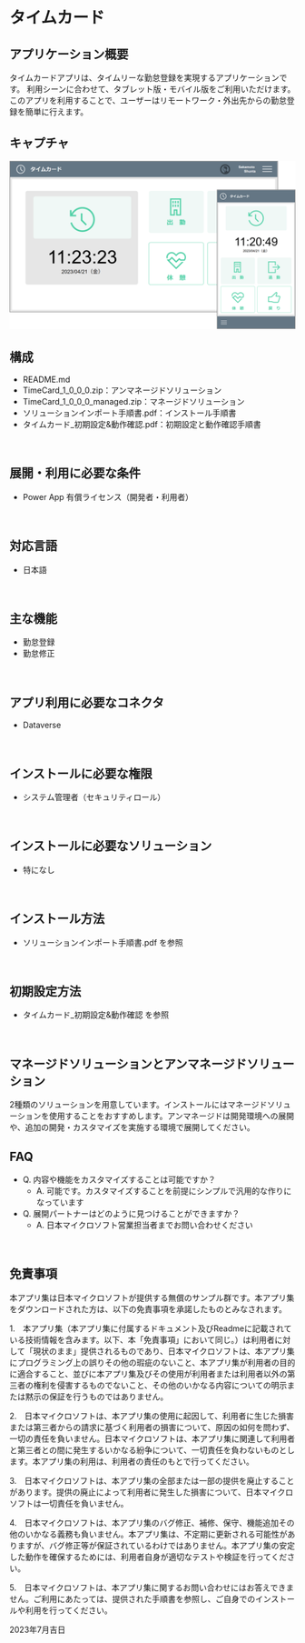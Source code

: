 # タイムカード

## アプリケーション概要
タイムカードアプリは、タイムリーな勤怠登録を実現するアプリケーションです。
利用シーンに合わせて、タブレット版・モバイル版をご利用いただけます。
このアプリを利用することで、ユーザーはリモートワーク・外出先からの勤怠登録を簡単に行えます。

## キャプチャ
![キャプチャ](https://raw.githubusercontent.com/microsoft/PowerApps-Sample-Apps-Japan/main/docs/%E3%82%BF%E3%82%A4%E3%83%A0%E3%82%AB%E3%83%BC%E3%83%89.png)
<br>

## 構成
- README.md
- TimeCard_1_0_0_0.zip：アンマネージドソリューション
- TimeCard_1_0_0_0_managed.zip：マネージドソリューション
- ソリューションインポート手順書.pdf：インストール手順書
- タイムカード_初期設定&動作確認.pdf：初期設定と動作確認手順書
<br>

## 展開・利用に必要な条件
- Power App 有償ライセンス（開発者・利用者）
<br>

## 対応言語
- 日本語
<br>

## 主な機能
- 勤怠登録
- 勤怠修正
<br>

## アプリ利用に必要なコネクタ
- Dataverse
<br>

## インストールに必要な権限
- システム管理者（セキュリティロール）
<br>

## インストールに必要なソリューション
- 特になし
<br>

## インストール方法
- ソリューションインポート手順書.pdf を参照
<br>

## 初期設定方法
- タイムカード_初期設定&動作確認 を参照
<br>

## マネージドソリューションとアンマネージドソリューション
2種類のソリューションを用意しています。インストールにはマネージドソリューションを使用することをおすすめします。アンマネージドは開発環境への展開や、追加の開発・カスタマイズを実施する環境で展開してください。
<br>

## FAQ
* Q. 内容や機能をカスタマイズすることは可能ですか？
    * A. 可能です。カスタマイズすることを前提にシンプルで汎用的な作りになっています
* Q. 展開パートナーはどのように見つけることができますか？
    * A. 日本マイクロソフト営業担当者までお問い合わせください
<br>

## 免責事項
本アプリ集は日本マイクロソフトが提供する無償のサンプル群です。本アプリ集をダウンロードされた方は、以下の免責事項を承諾したものとみなされます。

1.　本アプリ集（本アプリ集に付属するドキュメント及びReadmeに記載されている技術情報を含みます。以下、本「免責事項」において同じ。）は利用者に対して「現状のまま」提供されるものであり、日本マイクロソフトは、本アプリ集にプログラミング上の誤りその他の瑕疵のないこと、本アプリ集が利用者の目的に適合すること、並びに本アプリ集及びその使用が利用者または利用者以外の第三者の権利を侵害するものでないこと、その他のいかなる内容についての明示または黙示の保証を行うものではありません。

2.　日本マイクロソフトは、本アプリ集の使用に起因して、利用者に生じた損害または第三者からの請求に基づく利用者の損害について、原因の如何を問わず、一切の責任を負いません。日本マイクロソフトは、本アプリ集に関連して利用者と第三者との間に発生するいかなる紛争について、一切責任を負わないものとします。本アプリ集の利用は、利用者の責任のもとで行ってください。

3.　日本マイクロソフトは、本アプリ集の全部または一部の提供を廃止することがあります。提供の廃止によって利用者に発生した損害について、日本マイクロソフトは一切責任を負いません。

4.　日本マイクロソフトは、本アプリ集のバグ修正、補修、保守、機能追加その他のいかなる義務も負いません。本アプリ集は、不定期に更新される可能性がありますが、バグ修正等が保証されているわけではありません。本アプリ集の安定した動作を確保するためには、利用者自身が適切なテストや検証を行ってください。

5.　日本マイクロソフトは、本アプリ集に関するお問い合わせにはお答えできません。ご利用にあたっては、提供された手順書を参照し、ご自身でのインストールや利用を行ってください。

2023年7月吉日